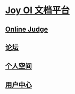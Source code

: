 ﻿# [Joy OI 文档平台](index.md)
## [Online Judge](online-judge/toc.md)

## [论坛](forum/toc.md)
## [个人空间](blog/toc.md)
## [用户中心](user-center/toc.md)